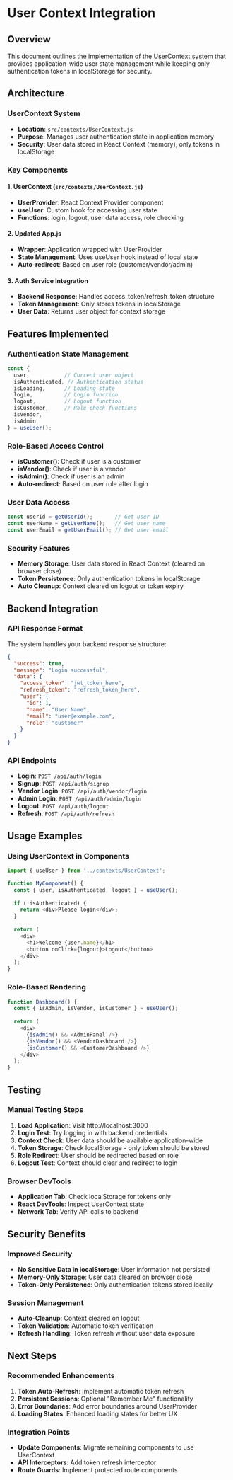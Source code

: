 # User Context Integration

## Overview
This document outlines the implementation of the UserContext system that provides application-wide user state management while keeping only authentication tokens in localStorage for security.

## Architecture

### UserContext System
- **Location**: `src/contexts/UserContext.js`
- **Purpose**: Manages user authentication state in application memory
- **Security**: User data stored in React Context (memory), only tokens in localStorage

### Key Components

#### 1. UserContext (`src/contexts/UserContext.js`)
- **UserProvider**: React Context Provider component
- **useUser**: Custom hook for accessing user state
- **Functions**: login, logout, user data access, role checking

#### 2. Updated App.js
- **Wrapper**: Application wrapped with UserProvider
- **State Management**: Uses useUser hook instead of local state
- **Auto-redirect**: Based on user role (customer/vendor/admin)

#### 3. Auth Service Integration
- **Backend Response**: Handles access_token/refresh_token structure
- **Token Management**: Only stores tokens in localStorage
- **User Data**: Returns user object for context storage

## Features Implemented

### Authentication State Management
```javascript
const { 
  user,           // Current user object
  isAuthenticated, // Authentication status
  isLoading,      // Loading state
  login,          // Login function
  logout,         // Logout function
  isCustomer,     // Role check functions
  isVendor,
  isAdmin
} = useUser();
```

### Role-Based Access Control
- **isCustomer()**: Check if user is a customer
- **isVendor()**: Check if user is a vendor  
- **isAdmin()**: Check if user is an admin
- **Auto-redirect**: Based on user role after login

### User Data Access
```javascript
const userId = getUserId();       // Get user ID
const userName = getUserName();   // Get user name
const userEmail = getUserEmail(); // Get user email
```

### Security Features
- **Memory Storage**: User data stored in React Context (cleared on browser close)
- **Token Persistence**: Only authentication tokens in localStorage
- **Auto Cleanup**: Context cleared on logout or token expiry

## Backend Integration

### API Response Format
The system handles your backend response structure:
```json
{
  "success": true,
  "message": "Login successful",
  "data": {
    "access_token": "jwt_token_here",
    "refresh_token": "refresh_token_here", 
    "user": {
      "id": 1,
      "name": "User Name",
      "email": "user@example.com",
      "role": "customer"
    }
  }
}
```

### API Endpoints
- **Login**: `POST /api/auth/login`
- **Signup**: `POST /api/auth/signup`  
- **Vendor Login**: `POST /api/auth/vendor/login`
- **Admin Login**: `POST /api/auth/admin/login`
- **Logout**: `POST /api/auth/logout`
- **Refresh**: `POST /api/auth/refresh`

## Usage Examples

### Using UserContext in Components
```javascript
import { useUser } from '../contexts/UserContext';

function MyComponent() {
  const { user, isAuthenticated, logout } = useUser();
  
  if (!isAuthenticated) {
    return <div>Please login</div>;
  }
  
  return (
    <div>
      <h1>Welcome {user.name}</h1>
      <button onClick={logout}>Logout</button>
    </div>
  );
}
```

### Role-Based Rendering
```javascript
function Dashboard() {
  const { isAdmin, isVendor, isCustomer } = useUser();
  
  return (
    <div>
      {isAdmin() && <AdminPanel />}
      {isVendor() && <VendorDashboard />}
      {isCustomer() && <CustomerDashboard />}
    </div>
  );
}
```

## Testing

### Manual Testing Steps
1. **Load Application**: Visit http://localhost:3000
2. **Login Test**: Try logging in with backend credentials
3. **Context Check**: User data should be available application-wide
4. **Token Storage**: Check localStorage - only token should be stored
5. **Role Redirect**: User should be redirected based on role
6. **Logout Test**: Context should clear and redirect to login

### Browser DevTools
- **Application Tab**: Check localStorage for tokens only
- **React DevTools**: Inspect UserContext state
- **Network Tab**: Verify API calls to backend

## Security Benefits

### Improved Security
- **No Sensitive Data in localStorage**: User information not persisted
- **Memory-Only Storage**: User data cleared on browser close
- **Token-Only Persistence**: Only authentication tokens stored locally

### Session Management
- **Auto-Cleanup**: Context cleared on logout
- **Token Validation**: Automatic token verification
- **Refresh Handling**: Token refresh without user data exposure

## Next Steps

### Recommended Enhancements
1. **Token Auto-Refresh**: Implement automatic token refresh
2. **Persistent Sessions**: Optional "Remember Me" functionality  
3. **Error Boundaries**: Add error boundaries around UserProvider
4. **Loading States**: Enhanced loading states for better UX

### Integration Points
- **Update Components**: Migrate remaining components to use UserContext
- **API Interceptors**: Add token refresh interceptor
- **Route Guards**: Implement protected route components